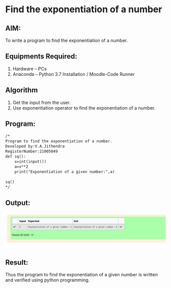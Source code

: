 # Find the exponentiation of a number

## AIM:
To write a program to find the exponentiation of a number.

## Equipments Required:
1. Hardware – PCs
2. Anaconda – Python 3.7 Installation / Moodle-Code Runner

## Algorithm
1. Get the input from the user.
2. Use exponentiation operator to find the exponentiation of a number.

## Program:
```
/*
Program to find the exponentiation of a number.
Developed by:V.A.Jithendra 
RegisterNumber:21005049
def sq():
    x=int(input())
    a=x**2
    print("Exponentiation of a given number:",a)
    
sq() 
*/
```

## Output:
![exponentiation of a number](output.jpeg)


## Result:
Thus the program to find the exponentiation of a given number is written and verified using python programming.
